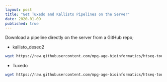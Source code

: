 ```yaml
---
layout: post
title: "Get Tuxedo and Kallisto Pipelines on the Server"
date: 2020-01-09
published: true
---
```


Download a pipeline directly on the server from a GitHub repo;

- kallisto_deseq2

```bash
wget https://raw.githubusercontent.com/mpg-age-bioinformatics/htseq-tools/master/kallisto_deseq2.sh
```

- Tuxedo
```bash
wget https://raw.githubusercontent.com/mpg-age-bioinformatics/htseq-tools/master/tuxedo_v3-slurm.sh
```

